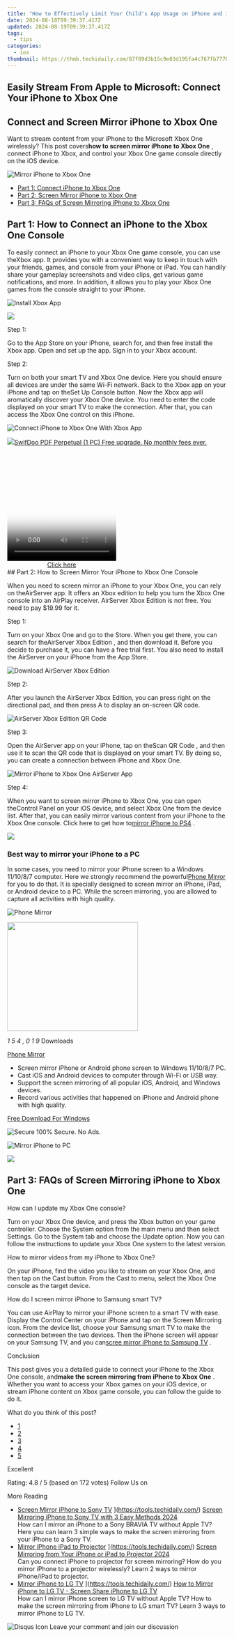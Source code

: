 ```yaml
---
title: "How to Effectively Limit Your Child's App Usage on iPhone and iPad: A Comprehensive Guide"
date: 2024-08-18T09:39:37.417Z
updated: 2024-08-19T09:39:37.417Z
tags:
  - tips
categories:
  - ios
thumbnail: https://thmb.techidaily.com/87f89d3b15c9e03d195fa4c767fb7770437292a210562c1ab5e7ca0ee4b18377.jpg
---
```


## Easily Stream From Apple to Microsoft: Connect Your iPhone to Xbox One

## Connect and Screen Mirror iPhone to Xbox One

 Want to stream content from your iPhone to the Microsoft Xbox One wirelessly? This post covers**how to screen mirror iPhone to Xbox One** , connect iPhone to Xbox, and control your Xbox One game console directly on the iOS device.

![Mirror iPhone to Xbox One](https://www.aiseesoft.com/images/how-to/mirror-iphone-to-xbox-one/mirror-iphone-to-xbox-one.jpg)

* [Part 1: Connect iPhone to Xbox One](https://tools.techidaily.com/)
* [Part 2: Screen Mirror iPhone to Xbox One](https://tools.techidaily.com/)
* [Part 3: FAQs of Screen Mirroring iPhone to Xbox One](https://tools.techidaily.com/)

## Part 1: How to Connect an iPhone to the Xbox One Console

 To easily connect an iPhone to your Xbox One game console, you can use theXbox app. It provides you with a convenient way to keep in touch with your friends, games, and console from your iPhone or iPad. You can handily share your gameplay screenshots and video clips, get various game notifications, and more. In addition, it allows you to play your Xbox One games from the console straight to your iPhone.

![Install Xbox App](https://www.aiseesoft.com/images/how-to/mirror-iphone-to-xbox-one/install-xbox-app.jpg)
<!-- affiliate ads begin -->
<a href="https://secure.2checkout.com/order/checkout.php?PRODS=4620780&QTY=1&AFFILIATE=108875&CART=1"><img src="https://secure.avangate.com/images/merchant/07dd4d5a72f5740ef0f035f201951476/728__90banner.jpg" border="0"></a>
<!-- affiliate ads end -->

Step 1:

 Go to the App Store on your iPhone, search for, and then free install the Xbox app. Open and set up the app. Sign in to your Xbox account.

Step 2:

 Turn on both your smart TV and Xbox One device. Here you should ensure all devices are under the same Wi-Fi network. Back to the Xbox app on your iPhone and tap on theSet Up Console button. Now the Xbox app will aromatically discover your Xbox One device. You need to enter the code displayed on your smart TV to make the connection. After that, you can access the Xbox One control on this iPhone.

![Connect iPhone to Xbox One With Xbox App](https://www.aiseesoft.com/images/how-to/mirror-iphone-to-xbox-one/connect-iphone-to-xbox-one-with-xbox-app.jpg)
<!-- affiliate ads begin -->
<a href="https://purchase.swifdoo.com/order/checkout.php?PRODS=40002162&QTY=1&AFFILIATE=108875&CART=1"><img src="https://secure.avangate.com/images/merchant/8b932759a5a04ddb34bf79e3f9072e4b/products/1_Product%20box%20white-1024x1024.png" border="0">SwifDoo PDF Perpetual (1 PC) Free upgrade. No monthly fees ever. 
</a>
<!-- affiliate ads end -->

<!-- affiliate ads begin -->
<span id="1997795">
					<video width="250" height="250" style="cursor:pointer"
           poster="//a.impactradius-go.com/display-clicktoplayimage/1997795.jpeg"
           onclick="if(!this.playClicked){this.play();this.setAttribute('controls',true);this.playClicked=true;}">
	   <source src="//a.impactradius-go.com/display-ad/23621-1997795">
	   <img src="//a.impactradius-go.com/display-clicktoplayimage/1997795.jpeg" style="border: none; height: 100%; width: 100%; object-fit: contain">
	</video>
	<div style="width:250px;text-align:center"><a href="javascript:window.open(decodeURIComponent('https%3A%2F%2Fproteahair.pxf.io%2Fc%2F5597632%2F1997795%2F23621'), '_blank');void(0);">Click here</a></div>
</span>
<img height="0" width="0" src="https://imp.pxf.io/i/5597632/1997795/23621" style="position:absolute;visibility:hidden;" border="0" />
<!-- affiliate ads end -->
## Part 2: How to Screen Mirror Your iPhone to Xbox One Console

 When you need to screen mirror an iPhone to your Xbox One, you can rely on theAirServer app. It offers an Xbox edition to help you turn the Xbox One console into an AirPlay receiver. AirServer Xbox Edition is not free. You need to pay $19.99 for it.

Step 1:

 Turn on your Xbox One and go to the Store. When you get there, you can search for theAirServer Xbox Edition , and then download it. Before you decide to purchase it, you can have a free trial first. You also need to install the AirServer on your iPhone from the App Store.

![Download AirServer Xbox Edition](https://www.aiseesoft.com/images/how-to/mirror-iphone-to-xbox-one/download-airserver-xbox-edition.jpg)

Step 2:

 After you launch the AirServer Xbox Edition, you can press right on the directional pad, and then press A to display an on-screen QR code.

![AirServer Xbox Edition QR Code](https://www.aiseesoft.com/images/how-to/mirror-iphone-to-xbox-one/airserver-xbox-edition-qr-code.jpg)

Step 3:

 Open the AirServer app on your iPhone, tap on theScan QR Code , and then use it to scan the QR code that is displayed on your smart TV. By doing so, you can create a connection between iPhone and Xbox One.

![Mirror iPhone to Xbox One AirServer App](https://www.aiseesoft.com/images/how-to/mirror-iphone-to-xbox-one/mirror-iphone-to-xbox-one-airserver-app.jpg)

Step 4:

 When you want to screen mirror iPhone to Xbox One, you can open theControl Panel on your iOS device, and select Xbox One from the device list. After that, you can easily mirror various content from your iPhone to the Xbox One console. Click here to get how to[mirror iPhone to PS4](https://tools.techidaily.com/) .

<!-- affiliate ads begin -->
<a href="https://shop.mondly.com/affiliate.php?ACCOUNT=ATISTUDI&AFFILIATE=108875&PATH=https%3A%2F%2Fwww.mondly.com%3FAFFILIATE%3D108875%26RESOURCE%3D%2BEducational%2B970x90%2B"><img src="https://secure.avangate.com/images/merchant/69c418c33ec2e1a4267fa9bb77fa1428/educational-970x90.gif" border="0"></a>
<!-- affiliate ads end -->
### Best way to mirror your iPhone to a PC

 In some cases, you need to mirror your iPhone screen to a Windows 11/10/8/7 computer. Here we strongly recommend the powerful[Phone Mirror](https://tools.techidaily.com/aiseesoft/phone-mirror/) for you to do that. It is specially designed to screen mirror an iPhone, iPad, or Android device to a PC. While the screen mirroring, you are allowed to capture all activities with high quality.

![Phone Mirror](https://www.aiseesoft.com/images/phone-mirror/win-box.png)
<!-- affiliate ads begin -->
<a href="https://boody-eco-wear.pxf.io/c/5597632/1567905/13846" target="_top" id="1567905"><img src="//a.impactradius-go.com/display-ad/13846-1567905" border="0" alt="" width="300" height="250"/></a><img height="0" width="0" src="https://imp.pxf.io/i/5597632/1567905/13846" style="position:absolute;visibility:hidden;" border="0" />
<!-- affiliate ads end -->

_1_ _5_ _4_ _,_ _0_ _1_ _9_  Downloads

[Phone Mirror](https://tools.techidaily.com/aiseesoft/phone-mirror/)

* Screen mirror iPhone or Android phone screen to Windows 11/10/8/7 PC.
* Cast iOS and Android devices to computer through Wi-Fi or USB way.
* Support the screen mirroring of all popular iOS, Android, and Windows devices.
* Record various activities that happened on iPhone and Android phone with high quality.

[Free Download For Windows](https://secure.2checkout.com/order/checkout.php?PRODS=38701428&QTY=1&AFFILIATE=108875&CART=1)

![Secure](https://www.aiseesoft.com/images/product/secure.svg) 100% Secure. No Ads.

![Mirror iPhone to PC](https://www.aiseesoft.com/images/phone-mirror/mirror-iphone-to-pc.jpg)
<!-- affiliate ads begin -->
<a href="https://store.iobit.com/order/checkout.php?PRODS=4596923&QTY=1&AFFILIATE=108875&CART=1"><img src="https://secure.avangate.com/images/merchant/184260348236f9554fe9375772ff966e/ascscan_468X60.png" border="0"></a>
<!-- affiliate ads end -->

## Part 3: FAQs of Screen Mirroring iPhone to Xbox One

How can I update my Xbox One console?

 Turn on your Xbox One device, and press the Xbox button on your game controller. Choose the System option from the main menu and then select Settings. Go to the System tab and choose the Update option. Now you can follow the instructions to update your Xbox One system to the latest version.

 How to mirror videos from my iPhone to Xbox One?

 On your iPhone, find the video you like to stream on your Xbox One, and then tap on the Cast button. From the Cast to menu, select the Xbox One console as the target device.

 How do I screen mirror iPhone to Samsung smart TV?

 You can use AirPlay to mirror your iPhone screen to a smart TV with ease. Display the Control Center on your iPhone and tap on the Screen Mirroring icon. From the device list, choose your Samsung smart TV to make the connection between the two devices. Then the iPhone screen will appear on your Samsung TV, and you can[scree mirror iPhone to Samsung TV](https://tools.techidaily.com/) .

Conclusion

 This post gives you a detailed guide to connect your iPhone to the Xbox One console, and**make the screen mirroring from iPhone to Xbox One** . Whether you want to access your Xbox games on your iOS device, or stream iPhone content on Xbox game console, you can follow the guide to do it.

What do you think of this post?

* [1](https://tools.techidaily.com/)
* [2](https://tools.techidaily.com/)
* [3](https://tools.techidaily.com/)
* [4](https://tools.techidaily.com/)
* [5](https://tools.techidaily.com/)

Excellent

Rating: 4.8 / 5 (based on 172 votes) Follow Us on [](https://www.facebook.com/aiseesoft) [](https://twitter.com/AiseesoftStudio) [](https://www.youtube.com/c/aiseesoft)

More Reading

* [Screen Mirror iPhone to Sony TV](https://www.aiseesoft.com/images/more-reading/screen-mirror-iphone-to-sony-tv-s.jpg) ](https://tools.techidaily.com/) [Screen Mirroring iPhone to Sony TV with 3 Easy Methods 2024](https://tools.techidaily.com/)  
 How can I mirror an iPhone to a Sony BRAVIA TV without Apple TV? Here you can learn 3 simple ways to make the screen mirroring from your iPhone to a Sony TV.
* [Mirror iPhone iPad to Projector](https://www.aiseesoft.com/images/more-reading/mirror-iphone-to-projector-s.jpg) ](https://tools.techidaily.com/) [Screen Mirroring from Your iPhone or iPad to Projector 2024](https://tools.techidaily.com/)  
 Can you connect iPhone to projector for screen mirroring? How do you mirror iPhone to a projector wirelessly? Learn 2 ways to mirror iPhone/iPad to projector.
* [Mirror iPhone to LG TV](https://www.aiseesoft.com/images/more-reading/mirror-iphone-to-lg-tv-s.jpg) ](https://tools.techidaily.com/) [How to Mirror iPhone to LG TV - Screen Share iPhone to LG TV](https://tools.techidaily.com/)  
 How can I mirror iPhone screen to LG TV without Apple TV? How to make the screen mirroring from iPhone to LG smart TV? Learn 3 ways to mirror iPhone to LG TV.

![Disqus Icon](https://www.aiseesoft.com/images/article/disqus-icon.png) Leave your comment and join our discussion

<ins class="adsbygoogle"
     style="display:block"
     data-ad-format="autorelaxed"
     data-ad-client="ca-pub-7571918770474297"
     data-ad-slot="1223367746"></ins>



<ins class="adsbygoogle"
     style="display:block"
     data-ad-client="ca-pub-7571918770474297"
     data-ad-slot="8358498916"
     data-ad-format="auto"
     data-full-width-responsive="true"></ins>



